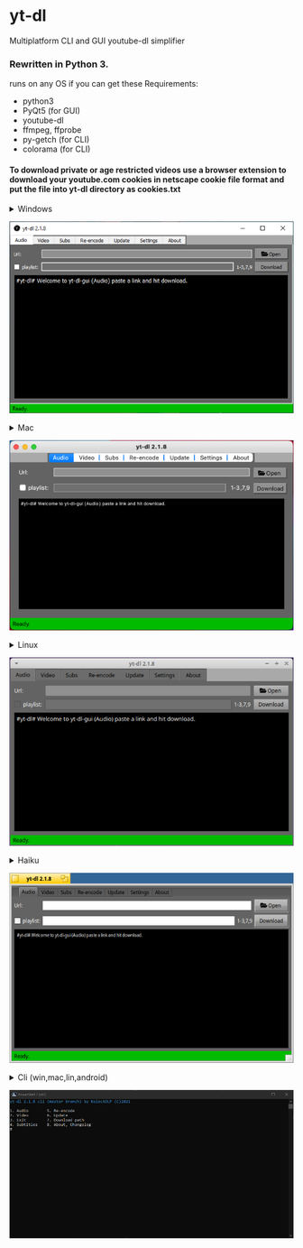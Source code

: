 # yt-dl
Multiplatform CLI and GUI youtube-dl simplifier

### Rewritten in Python 3.

runs on any OS if you can get these
Requirements:
+ python3
+ PyQt5 (for GUI)
+ youtube-dl
+ ffmpeg, ffprobe
+ py-getch (for CLI)
+ colorama (for CLI)

#### To download private or age restricted videos use a browser extension to download your youtube.com cookies in netscape cookie file format and put the file into yt-dl directory as cookies.txt

<details>
    <summary>Windows</summary>
1. install git: https://git-scm.com/download/win
2. install python3: https://www.python.org/downloads/
3. clone repo with git `git clone https://github.com/koleckolp/yt-dl`
    1. \(optional) update pip: `py -m pip install -U pip`
4. install requirements: `pip install -r req-gui5.txt`
5. download ffmpeg.exe and ffprobe.exe: https://ffbinaries.com/downloads and put them into the yt-dl directory
6. launch `pythonw gui5.py` (if you are missing a config hit ok and restart the app)
    1. \(recommended) on the settings tab fix your setting and Make Lauch Script
    2. than you can make a desktop shortcut from `yt-dl_gui.bat` or `yt-dl_gui.vbs` (which ever you like)
</details>

![GUI on Windows 10](gui/Windows10.png)

<details>
    <summary>Mac</summary>
1. install git by typing git into terminal
2. install python3 and licences
    1. \(optional) update pip (with pip): `py -m pip install -U pip`
3. Add pip to path (I am lazy too explain google is your friend)
4. install requirements: `pip install -r req-gui5.txt`
5. download ffmpeg and ffprobe: https://ffbinaries.com/downloads and put them into the yt-dl directory
6. launch ffmpeg and ffprobe and allow them to run
7. launch `python gui5.py` (if you are missing a config hit ok and restart the app)
    1. \(recommended) on the settings tab fix your setting and Make Lauch Script
    2. than you can make a desktop shortcut from `yt-dl` pin it or move to apps or something, suit yourself<br>
(icon does not work and nav bar is centered might fix might not)
</details>

![GUI on MacOS 11](gui/MacOS11.png)

<details>
    <summary>Linux</summary>
1. install git (with your package manager)
2. install python3 (with your package manager)
3. clone repo with git `git clone https://github.com/koleckolp/yt-dl`
    1. \(optional) update pip (with pip): `py -m pip install -U pip`
4. install requirements: `pip install -r req-gui5.txt`
5. install ffmpeg (with your package manager)
6. launch `python gui5.py` (if you are missing a config hit ok and restart the app)
    1. \(recommended) on the settings tab fix your setting and Make Lauch Script
    2. than you can make a desktop shortcut from `yt-dl`
</details>

![GUI on Xubuntu 20.04](gui/Xubuntu20.04.png)

<details>
    <summary>Haiku</summary>
1. install git (from HaikuDepot)
2. install pyqt_x86_python3, python3_x86, pip_python3 (from HaikuDepot, or 64bit equivalent)
3. clone repo with git `git clone https://github.com/koleckolp/yt-dl`
4. install ffmpeg, ffmpeg-tools and youtube-dl (from HaikuDepot)
5. launch `python gui5.py` (if you are missing a config hit ok and restart the app)
6. launch `python gui5.py` (if you are missing a config hit ok and restart the app)
    1. \(recommended) on the settings tab fix your setting and Make Lauch Script
    2. than you can make a desktop shortcut from `yt-dl`
</details>

![GUI on Haiku](gui/HaikuOS.png)


<details>
    <summary>Cli (win,mac,lin,android)</summary>
1. install git
2. install python3
3. clone repo with git `git clone https://github.com/koleckolp/yt-dl`
    1. \(optional) update pip: `py -m pip install -U pip`
4. install requirements: `pip install -r req-cli.txt`
5. get ffmpeg and ffprobe(may come with ffmpeg, or ffmpeg-tools) and put them into the yt-dl directory
6. launch `pythonw main.py`
    1. \(recommended) on the settings (7) fix your setting and Make Lauch Script (3)
    2. than you can make a desktop shortcut from `yt-dl.bat` or `yt-dl` (which ever you get, don't forget to chmod +x on posix systems)
</details>

![CLI on Windows 10 in Powershell 7](gui/cli_win_pwsh.png)
